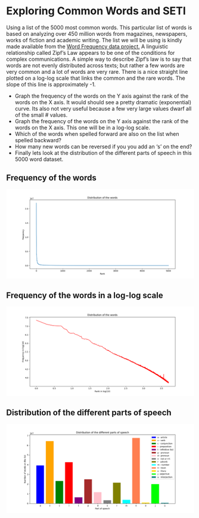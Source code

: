 # Exploring Common Words and SETI
Using a list of the 5000 most common words. This particular list of words is based on analyzing over 450 million words from magazines, newspapers, works of fiction 
and academic writing. The list we will be using is kindly made available from the [Word Frequency data project.](https://www.wordfrequency.info/intro.asp)
A linguistic relationship called Zipf’s Law appears to be one of the conditions for complex communications. A simple way to describe Zipf’s law is to say that words 
are not evenly distributed across texts; but rather a few words are very common and a lot of words are very rare. There is a nice straight line plotted on a log-log 
scale that links the common and the rare words. The slope of this line is approximately -1.
* Graph the frequency of the words on the Y axis against the rank of the words on the X axis. It would should see a pretty dramatic (exponential) curve. Its also not 
very useful because a few very large values dwarf all of the small # values.
* Graph the frequency of the words on the Y axis against the rank of the words on the X axis. This one will be in a log-log scale.
* Which of the words when spelled forward are also on the list when spelled backward?
* How many new words can be reversed if you you add an ‘s’ on the end?
* Finally lets look at the distribution of the different parts of speech in this 5000 word dataset.
## Frequency of the words
![](https://github.com/scastrodri/Python_projects/blob/main/Exploring_Common_Words/Figure_1.png)
## Frequency of the words in a log-log scale
![](https://github.com/scastrodri/Python_projects/blob/main/Exploring_Common_Words/Figure_2.png)
## Distribution of the different parts of speech
![](https://github.com/scastrodri/Python_projects/blob/main/Exploring_Common_Words/Figure_3.png)
